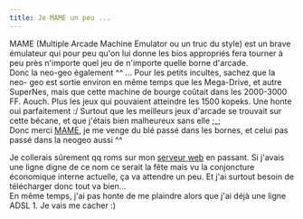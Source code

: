 ```yaml
---
title: Je MAME un peu ...
---
```


MAME (Multiple Arcade Machine Emulator ou un truc du style) est un brave
émulateur qui pour peu qu'on lui donne les bios appropriés fera tourner à peu
près n'importe quel jeu de n'importe quelle borne d'arcade.  
Donc la neo-geo également ^^ ... Pour les petits incultes, sachez que la neo-
geo est sortie environ en même temps que les Mega-Drive, et autre SuperNes,
mais que cette machine de bourge coûtait dans les 2000-3000 FF. Aouch. Plus
les jeux qui pouvaient atteindre les 1500 kopeks. Une honte oui parfaitement
:/ Surtout que les meilleurs jeux d'arcade se trouvait sur cette bécane, et
que j'étais bien malheureux sans elle ;_;  
Donc merci [MAME](http://www.mame.net ), je me venge du blé passé dans les
bornes, et celui pas passé dans la neogeo aussi ^^

Je collerais sûrement qq roms sur mon [serveur web](http://0z.ath.cx) en
passant. Si j'avais une ligne digne de ce nom ce serait la fête mais vu la
conjoncture économique interne actuelle, ça va attendre un peu. Et j'ai
surtout besoin de télécharger donc tout va bien...  
En même temps, j'ai pas honte de me plaindre alors que j'ai déjà une ligne
ADSL 1. Je vais me cacher :)

